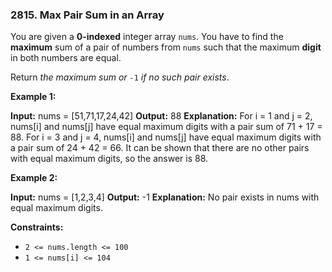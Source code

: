 ### 2815\. Max Pair Sum in an Array

You are given a **0-indexed** integer array `nums`. You have to find the **maximum** sum of a pair of numbers from `nums` such that the maximum **digit** in both numbers are equal.

Return _the maximum sum or_ `-1` _if no such pair exists_.

**Example 1:**

**Input:** nums = \[51,71,17,24,42\]
**Output:** 88
**Explanation:** 
For i = 1 and j = 2, nums\[i\] and nums\[j\] have equal maximum digits with a pair sum of 71 + 17 = 88. 
For i = 3 and j = 4, nums\[i\] and nums\[j\] have equal maximum digits with a pair sum of 24 + 42 = 66.
It can be shown that there are no other pairs with equal maximum digits, so the answer is 88.

**Example 2:**

**Input:** nums = \[1,2,3,4\]
**Output:** -1
**Explanation:** No pair exists in nums with equal maximum digits.

**Constraints:**

*   `2 <= nums.length <= 100`
*   `1 <= nums[i] <= 104`

